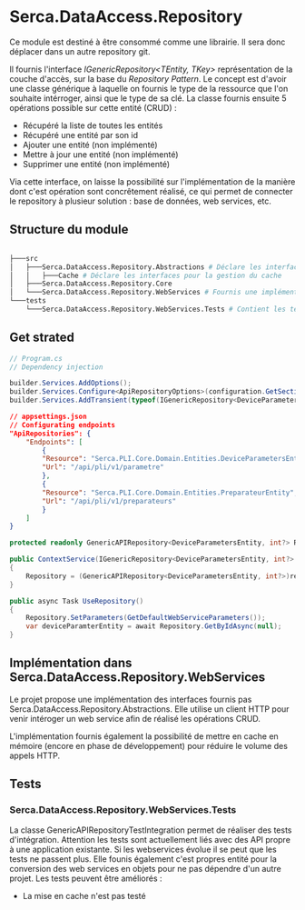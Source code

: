 ﻿# Serca.DataAccess.Repository

Ce module est destiné à être consommé comme une librairie. Il sera donc déplacer dans un autre repository git.

Il fournis l'interface _IGenericRepository<TEntity, TKey>_ représentation de la couche d'accès, sur la base du _Repository Pattern_. Le concept est d'avoir une classe générique à laquelle on fournis le type de la ressource que l'on souhaite intérroger, ainsi que le type de sa clé. La classe fournis ensuite 5 opérations possible sur cette entité (CRUD) :

* Récupéré la liste de toutes les entités
* Récupéré une entité par son id
* Ajouter une entité (non implémenté)
* Mettre à jour une entité (non implémenté)
* Supprimer une entité (non implémenté)

Via cette interface, on laisse la possibilité sur l'implémentation de la manière dont c'est opération sont concrêtement réalisé, ce qui permet de connecter le repository à plusieur solution : base de données, web services, etc.

## Structure du module

``` bash

├───src
│   ├───Serca.DataAccess.Repository.Abstractions # Déclare les interfaces pour la couche infrastructure
│   │   ├───Cache # Déclare les interfaces pour la gestion du cache
│   ├───Serca.DataAccess.Repository.Core
│   └───Serca.DataAccess.Repository.WebServices # Fournis une implémentation de Serca.DataAccess.Repository.Abstractions
└───tests
    └───Serca.DataAccess.Repository.WebServices.Tests # Contient les tests unitaire et d'intégrations

```

## Get strated

``` C#
// Program.cs
// Dependency injection

builder.Services.AddOptions();
builder.Services.Configure<ApiRepositoryOptions>(configuration.GetSection("ApiRepositories"));
builder.Services.AddTransient(typeof(IGenericRepository<DeviceParametersEntity, int?>), typeof(GenericAPIRepository<DeviceParametersEntity, int?>));
```

``` json
// appsettings.json
// Configurating endpoints 
"ApiRepositories": {
    "Endpoints": [
        {
        "Resource": "Serca.PLI.Core.Domain.Entities.DeviceParametersEntity",
        "Url": "/api/pli/v1/parametre"
        },
        {
        "Resource": "Serca.PLI.Core.Domain.Entities.PreparateurEntity",
        "Url": "/api/pli/v1/preparateurs"
        }
    ]
}
```

``` C#
protected readonly GenericAPIRepository<DeviceParametersEntity, int?> Repository;

public ContextService(IGenericRepository<DeviceParametersEntity, int?> repository)
{
    Repository = (GenericAPIRepository<DeviceParametersEntity, int?>)repository;
}

public async Task UseRepository()
{
    Repository.SetParameters(GetDefaultWebServiceParameters());
    var deviceParamterEntity = await Repository.GetByIdAsync(null);
}
```

## Implémentation dans Serca.DataAccess.Repository.WebServices

Le projet propose une implémentation des interfaces fournis pas Serca.DataAccess.Repository.Abstractions. Elle utilise un client HTTP pour venir intéroger un web service afin de réalisé les opérations CRUD.

L'implémentation fournis également la possibilité de mettre en cache en mémoire (encore en phase de développement) pour réduire le volume des appels HTTP.

## Tests

### Serca.DataAccess.Repository.WebServices.Tests

La classe GenericAPIRepositoryTestIntegration permet de réaliser des tests d'intégration. Attention les tests sont actuellement liés avec des API propre à une application existante. Si les webservices évolue il se peut que les tests ne passent plus.
Elle founis également c'est propres entité pour la conversion des web services en objets pour ne pas dépendre d'un autre projet. Les tests peuvent être améliorés :

* La mise en cache n'est pas testé

